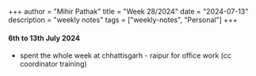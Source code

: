 +++
author = "Mihir Pathak"
title = "Week 28/2024"
date = "2024-07-13"
description = "weekly notes"
tags = ["weekly-notes", "Personal"]
+++

#### 6th to 13th July 2024

- spent the whole week at chhattisgarh - raipur for office work (cc coordinator training)
